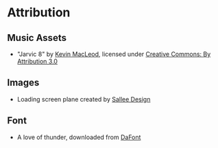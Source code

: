 # Attribution

## Music Assets

* "Jarvic 8" by [Kevin MacLeod](incompetech.com), licensed under [Creative Commons: By Attribution 3.0](http://creativecommons.org/licenses/by/3.0/)

## Images

* Loading screen plane created by [Sallee Design](http://salleedesign.com/resources/plane-psd/)

## Font
* A love of thunder, downloaded from [DaFont](http://www.dafont.com/a-love-of-thunder.font)
